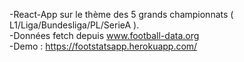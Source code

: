 -React-App sur le thème des 5 grands championnats ( L1/Liga/Bundesliga/PL/SerieA ).
<br/>
-Données fetch depuis www.football-data.org
<br/>
-Demo : https://footstatsapp.herokuapp.com/